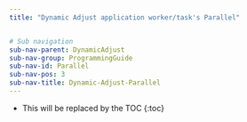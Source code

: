 ```yaml
---
title: "Dynamic Adjust application worker/task's Parallel"


# Sub navigation
sub-nav-parent: DynamicAdjust
sub-nav-group: ProgrammingGuide
sub-nav-id: Parallel
sub-nav-pos: 3
sub-nav-title: Dynamic-Adjust-Parallel
---
```


* This will be replaced by the TOC
{:toc}
